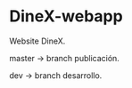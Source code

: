 DineX-webapp
============

Website DineX.

master -> branch publicación.

dev -> branch desarrollo.
